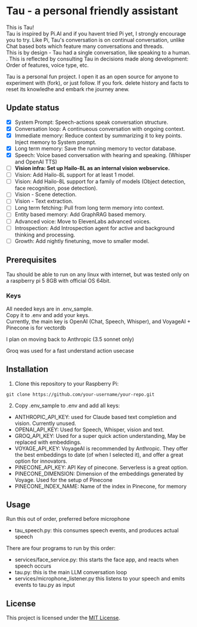 # Tau - a personal friendly assistant

This is Tau!  
Tau is inspired by Pi.AI and if you havent tried Pi yet, I strongly encourage you to try.
Like Pi, Tau's conversation is on continual conversation, unlike Chat based bots which feature many conversations and threads.  
This is by design - Tau had a single conversation, like speaking to a human. 
.
This is reflected by consulting Tau in decisions made along development: Order of features, voice type, etc.

Tau is a personal fun project.
I open it as an open source for anyone to experiment with (fork), or just follow.
If you fork. delete history and facts to reset its knowledhe and embark rhe journey anew.

## Update status

- [x] System Prompt: Speech-actions speak conversation structure.
- [x] Conversation loop: A continueous conversation with ongoing context.
- [x] Immediate memory: Reduce context by summarizing it to key points. Inject memory to System prompt.
- [x] Long term memory: Save the running memory to vector database.
- [x] Speech: Voice based conversation with hearing and speaking. (Whisper and OpenAI TTS)
- [ ] **Vision infra: Set up Hailo-8L as an internal vision webservice.**
- [ ] Vision: Add Hailo-8L support for at least 1 model.
- [ ] Vision: Add Hailo-8L support for a family of models (Object detection, face recognition, pose detection).
- [ ] Vision - Scene detection.
- [ ] Vision - Text extraction.
- [ ] Long term fetching: Pull from long term memory into context.
- [ ] Entity based memory: Add GraphRAG based memory.
- [ ] Advanced voice: Move to ElevenLabs advanced voices.
- [ ] Introspection: Add Introspection agent for active and background thinking and processing.
- [ ] Growth: Add nightly finetuning, move to smaller model.

## Prerequisites

Tau should be able to run on any linux with internet, but was tested only on a raspberry pi 5 8GB with official OS 64bit.

### Keys
All needed keys are in .env_sample.  
Copy it to .env and add your keys.  
Currently, the main key is OpenAI (Chat, Speech, Whisper), and VoyageAI + Pinecone is for vectordb

I plan on moving back to Anthropic (3.5 sonnet only)

Groq was used for a fast understand action usecase

## Installation

1. Clone this repository to your Raspberry Pi:

```
git clone https://github.com/your-username/your-repo.git
```

2. Copy .env_sample to .env and add all keys:
- ANTHROPIC_API_KEY: used for Claude based text completion and vision. Currently unused.
- OPENAI_API_KEY: Used for Speech, Whisper, vision and text.
- GROQ_API_KEY: Used for a super quick action understanding, May be replaced with embeddings.
- VOYAGE_API_KEY: VoyageAI is recommended by Anthropic. They offer the best embeddings to date (of when I selected it), and offer a great option for innovators.
- PINECONE_API_KEY: API Key of pinecone. Serverless is a great option.
- PINECONE_DIMENSION: Dimension of the embeddings generated by Voyage. Used for the setup of Pinecone
- PINECONE_INDEX_NAME: Name of the index in Pinecone, for memory


## Usage

Run this out of order, preferred before microphone
- tau_speech.py: this consumes speech events, and produces actual speech

There are four programs to run by this order:
- services/face_service.py: this starts the face app, and reacts when speech occurs
- tau.py: this is the main LLM conversation loop
- services/microphone_listener.py this listens to your speech and emits events to tau.py as input



## License

This project is licensed under the [MIT License](LICENSE).
